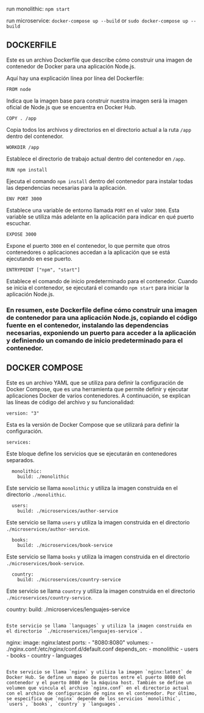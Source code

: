 run monolithic:
`npm start`

run microservice:
`docker-compose up --build`
or
`sudo docker-compose up --build`

## DOCKERFILE

Este es un archivo Dockerfile que describe cómo construir una imagen de contenedor de Docker para una aplicación Node.js.

Aquí hay una explicación línea por línea del Dockerfile:

```
FROM node
```

Indica que la imagen base para construir nuestra imagen será la imagen oficial de Node.js que se encuentra en Docker Hub.

```
COPY . /app
```

Copia todos los archivos y directorios en el directorio actual a la ruta `/app` dentro del contenedor.

```
WORKDIR /app
```

Establece el directorio de trabajo actual dentro del contenedor en `/app`.

```
RUN npm install
```

Ejecuta el comando `npm install` dentro del contenedor para instalar todas las dependencias necesarias para la aplicación.

```
ENV PORT 3000
```

Establece una variable de entorno llamada `PORT` en el valor `3000`. Esta variable se utiliza más adelante en la aplicación para indicar en qué puerto escuchar.

```
EXPOSE 3000
```

Expone el puerto `3000` en el contenedor, lo que permite que otros contenedores o aplicaciones accedan a la aplicación que se está ejecutando en ese puerto.

```
ENTRYPOINT ["npm", "start"]
```

Establece el comando de inicio predeterminado para el contenedor. Cuando se inicia el contenedor, se ejecutará el comando `npm start` para iniciar la aplicación Node.js.

### En resumen, este Dockerfile define cómo construir una imagen de contenedor para una aplicación Node.js, copiando el código fuente en el contenedor, instalando las dependencias necesarias, exponiendo un puerto para acceder a la aplicación y definiendo un comando de inicio predeterminado para el contenedor.

## DOCKER COMPOSE

Este es un archivo YAML que se utiliza para definir la configuración de Docker Compose, que es una herramienta que permite definir y ejecutar aplicaciones Docker de varios contenedores. A continuación, se explican las líneas de código del archivo y su funcionalidad:

```
version: "3"
```

Esta es la versión de Docker Compose que se utilizará para definir la configuración.

```
services:
```

Este bloque define los servicios que se ejecutarán en contenedores separados.

```
  monolithic:
    build: ./monolithic
```

Este servicio se llama `monolithic` y utiliza la imagen construida en el directorio `./monolithic`.

```
  users:
    build: ./microservices/author-service
```

Este servicio se llama `users` y utiliza la imagen construida en el directorio `./microservices/author-service`.

```
  books:
    build: ./microservices/book-service
```

Este servicio se llama `books` y utiliza la imagen construida en el directorio `./microservices/book-service`.

```
  country:
    build: ./microservices/country-service
```

Este servicio se llama `country` y utiliza la imagen construida en el directorio `./microservices/country-service`.

 country:
    build: ./microservices/lenguajes-service
```

Este servicio se llama `languages` y utiliza la imagen construida en el directorio `./microservices/lenguajes-service`.

```
  nginx:
    image: nginx:latest
    ports:
      - "8080:8080"
    volumes:
      - ./nginx.conf:/etc/nginx/conf.d/default.conf
    depends_on:
      - monolithic
      - users
      - books
      - country
      - languages
```

Este servicio se llama `nginx` y utiliza la imagen `nginx:latest` de Docker Hub. Se define un mapeo de puertos entre el puerto 8080 del contenedor y el puerto 8080 de la máquina host. También se define un volumen que vincula el archivo `nginx.conf` en el directorio actual con el archivo de configuración de nginx en el contenedor. Por último, se especifica que `nginx` depende de los servicios `monolithic`, `users`, `books`, `country` y `languages`.
